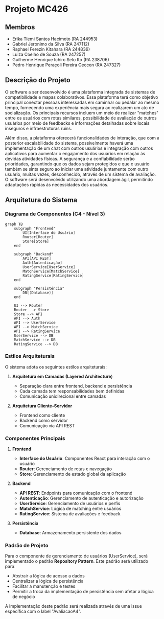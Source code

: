 # Projeto MC426

## Membros

- Erika Tiemi Santos Hacimoto (RA 244953)
- Gabriel Jeronimo da Silva (RA 247112)
- Raphael Ferezin Kitahara (RA 244839)
- Luiza Coelho de Souza (RA 247257)
- Guilherme Henrique Ichiro Seto Ito (RA 238706)
- Pedro Henrique Peraçoli Pereira Ceccon (RA 247327)

## Descrição do Projeto
O software a ser desenvolvido é uma plataforma integrada de sistemas de compatibilidade e mapas colaborativos. Essa plataforma terá como objetivo principal conectar pessoas interessadas em caminhar ou pedalar ao mesmo tempo, fornecendo uma experiência mais segura ao realizarem um ato de socialização. Os principais recursos incluem um meio de realizar "matches" entre os usuários com rotas similares, possibilidade de avaliação de outros usuários por meio de feedbacks e informações detalhadas sobre locais inseguros e infraestruturas ruins.

Além disso, a plataforma oferecerá funcionalidades de interação, que com a posterior escalabilidade do sistema, possivelmente haverá uma implementação de um chat com outros usuários e integração com outros aplicativos para aumentar o engajamento dos usuários em relação às devidas atividades físicas. A segurança e a confiabilidade serão prioridades, garantindo que os dados sejam protegidos e que o usuário também se sinta seguro ao iniciar uma atividade juntamente com outro usuário, muitas vezes, desconhecido, através de um sistema de avaliação. O software será desenvolvido utilizando uma abordagem ágil, permitindo adaptações rápidas às necessidades dos usuários.

## Arquitetura do Sistema

### Diagrama de Componentes (C4 - Nível 3)

```mermaid
graph TB
    subgraph "Frontend"
        UI[Interface do Usuário]
        Router[Router]
        Store[Store]
    end

    subgraph "Backend"
        API[API REST]
        Auth[Autenticação]
        UserService[UserService]
        MatchService[MatchService]
        RatingService[RatingService]
    end

    subgraph "Persistência"
        DB[(Database)]
    end

    UI --> Router
    Router --> Store
    Store --> API
    API --> Auth
    API --> UserService
    API --> MatchService
    API --> RatingService
    UserService --> DB
    MatchService --> DB
    RatingService --> DB
```

### Estilos Arquiteturais

O sistema adota os seguintes estilos arquiteturais:

1. **Arquitetura em Camadas (Layered Architecture)**
   - Separação clara entre frontend, backend e persistência
   - Cada camada tem responsabilidades bem definidas
   - Comunicação unidirecional entre camadas

2. **Arquitetura Cliente-Servidor**
   - Frontend como cliente
   - Backend como servidor
   - Comunicação via API REST

### Componentes Principais

1. **Frontend**
   - **Interface do Usuário**: Componentes React para interação com o usuário
   - **Router**: Gerenciamento de rotas e navegação
   - **Store**: Gerenciamento de estado global da aplicação

2. **Backend**
   - **API REST**: Endpoints para comunicação com o frontend
   - **Autenticação**: Gerenciamento de autenticação e autorização
   - **UserService**: Gerenciamento de usuários e perfis
   - **MatchService**: Lógica de matching entre usuários
   - **RatingService**: Sistema de avaliações e feedback

3. **Persistência**
   - **Database**: Armazenamento persistente dos dados

### Padrão de Projeto

Para o componente de gerenciamento de usuários (UserService), será implementado o padrão **Repository Pattern**. Este padrão será utilizado para:

- Abstrair a lógica de acesso a dados
- Centralizar a lógica de persistência
- Facilitar a manutenção e testes
- Permitir a troca da implementação de persistência sem afetar a lógica de negócio

A implementação deste padrão será realizada através de uma issue específica com o label "AvaliacaoA4".
